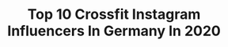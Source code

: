 ---
title: Top 10 Crossfit Instagram Influencers In Germany In 2020
description: >-
  Find top crossfit Instagram influencers in Germany in 2020. Most popular hashtags: #happy #crossfit #fitness #weekend.
platform: Instagram
hits: 157
text_top: Identify the most popular Instagram profiles on inBeat.
text_bottom: Our search engine holds 157 Instagram influencers like this in Germany for you to collaborate.
profiles:
  - username: "malenas.blog"
    fullname: >-
      Malena | CrossFit | Lifestyle
    bio: >-
      • northern germany • crossfit & coffee addiction • @noccogermany • @underarmourdach • Impressum:
    location: "Germany"
    followers: 13847
    engagement: 768
    commentsToLikes: 0.275119
    id: ck8t4lpnl77o00j781v141whd
    verified: false
    hashtags: "#workonyourweakness, #germany, #sportblogger, #personalgrowth"
  - username: "m4x3nc3_tr"
    fullname: >-
      Maxence
    bio: >-
      [French] [Physiothérapist] [Judo] [Crossfit] [🐻]
    location: "Germany"
    followers: 15854
    engagement: 1554
    commentsToLikes: 0.017622
    id: ck5bxg7lcnnt60i11qp9kgl84
    verified: false
    hashtags: "#hairyman, #gayhunk, #gayhairy, #beard"
  - username: "herbst.maedl"
    fullname: >-
      Natur◇Alltagsmomente◇Offizier
    bio: >-
      ♡ －ｌｉｃｈ Ｗｉｌｌｋｏｍｍｅｎ 📷 》@zauberschoen.photography 🎗 》#bundeswehr »privater Account 🌲 》 #naturliebe 🤸🏼‍♀️ 》 #crossfit
    location: "Germany"
    followers: 13279
    engagement: 1883
    commentsToLikes: 0.016855
    id: ck9hb1tezf0iz0j78sqlghd3v
    verified: false
    hashtags: "#soldaten, #dienst, #militarypics, #naturephotography"
  - username: "alicagrabitsch"
    fullname: >-
      Alica Grabitsch
    bio: >-
      📍 Germany | Frankfurt 🏋🏾‍♀️ @crossfitgengym ➕ @fitaideurope ⠀⠀⠀⠀⠀⠀⠀ ⠀⠀⠀⠀⠀⠀⠀ ⠀ 🌱 @optimum__performance ⠀⠀⠀⠀⠀⠀⠀ ⠀⠀⠀ 🦁 @loewenanteil ⠀⠀⠀⠀
    location: "Germany"
    followers: 10616
    engagement: 1206
    commentsToLikes: 0.016547
    id: ck8t1mgkvw93p0j78j3dyqr0n
    verified: false
    hashtags: "#crossfitdeutschland, #teamfitaid, #italy, #recovery"
  - username: "kaddlise"
    fullname: >-
      crossfit | body positivity
    bio: >-
      Crossfit Athlete and Coach @bens_gym 📥 kooperation.isele@gmx.de @reebokeurope | @multipowerofficial | @mybraineffect | @fosdrinks | @wodstore_de
    location: "Germany"
    followers: 6892
    engagement: 776
    commentsToLikes: 0.060992
    id: ck5hhozu69d8e0i114673t8wf
    verified: false
    hashtags: "#crossfit, #ginger, #gymnastics, #tension"
  - username: "mimikraus"
    fullname: >-
      Michael Kraus
    bio: >-
      •Pro Handball Player🤾🏼‍♂️ •World Champion🏆 •Championsleague🏆 •CrossFit Level 1 •Business: mimikraus1983@gmail.com •Founder @nice_athletic_club
    location: "Germany"
    followers: 217118
    engagement: 911
    commentsToLikes: 0.003491
    id: ck5qdxd3kxq1l0i11je7pxypy
    verified: true
    hashtags: "#weekend, #kids, #happy, #motivation"
  - username: "aannkathrinn"
    fullname: >-
      Ann-Kathrin 🇩🇪
    bio: >-
      ➽ model 🇩🇪 🇩🇰 🇿🇦 ➽ civilengineer👷‍♀️ for💧 💩 ∼ crossfit . fitness . running . yoga ∼ kitesurfing . wakeboarding . sup . surf
    location: "Germany"
    followers: 20349
    engagement: 628
    commentsToLikes: 0.015779
    id: ck0tvqa2ycdyh0i19uq6al46j
    verified: false
    hashtags: "#crete, #berlin, #kreta, #autumn"
  - username: "dennis_boerschig"
    fullname: >-
      DENNIS | BÖRSCHIG
    bio: >-
      #FASHION | #MENSWEAR | #CROSSFIT ▪️ @loewenanteil -10% Code dennis-LA ▫️ @myproteinde Athlete ▫️-35% Code DENNISMYP ▪️ info@dennisboerschig.de
    location: "Germany"
    followers: 25892
    engagement: 87
    commentsToLikes: 0.078669
    id: ck13723qs9du50i196rynbpy5
    verified: false
    hashtags: "#ootdmen, #gym, #workout, #crossfit"
  - username: "ijayef"
    fullname: >-
      Johann Flöck
    bio: >-
      Hey, I am Jayef 👋🏼 Tiktok: got deleted Crossfit Athlete 💪🏼 Author 📖 Student 🎓
    location: "Germany"
    followers: 119448
    engagement: 159
    commentsToLikes: 0.006887
    id: ck0vy9ff72vnc0i19ce1wcrns
    verified: false
    hashtags: "#hair, #cameronboyce, #colesprouse, #nofilter"
  - username: "yogawithalessia"
    fullname: >-
      A L E S S I A
    bio: >-
      Yogini & Yogalehrerin 🤍 Inspire & be inspired ✨ Yoga | Fotografie | Nachhaltigkeit | Empowerment 🦋 CrossFit 🏋🏼‍♀️ @yogaweinstrasse 🧘🏼‍♀️
    location: "Germany"
    followers: 6900
    engagement: 621
    commentsToLikes: 0.026464
    id: ck55kk8n8zi3k0i11gvgwdjvw
    verified: false
    hashtags: "#yogawithalessia, #yogaweinstrasse, #fallvibes, #yoga"
---